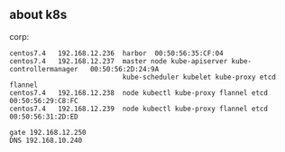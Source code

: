 ## about k8s

corp:

    centos7.4   192.168.12.236  harbor  00:50:56:35:CF:04
    centos7.4   192.168.12.237  master node kube-apiserver kube-controllermanager   00:50:56:2D:24:9A
                                kube-scheduler kubelet kube-proxy etcd flannel
    centos7.4   192.168.12.238  node kubectl kube-proxy flannel etcd    00:50:56:29:C8:FC
    centos7.4   192.168.12.239  node kubectl kube-proxy flannel etcd    00:50:56:31:2D:ED

    gate 192.168.12.250
    DNS 192.168.10.240